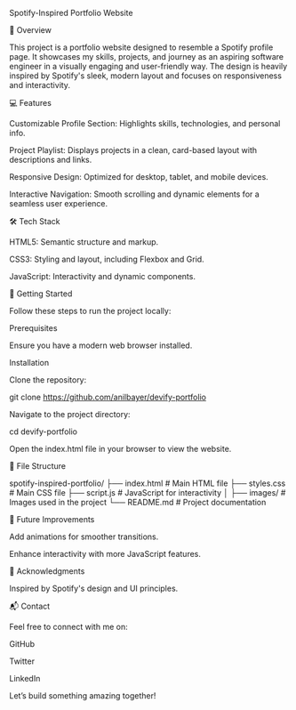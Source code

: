Spotify-Inspired Portfolio Website

🎵 Overview

This project is a portfolio website designed to resemble a Spotify profile page. It showcases my skills, projects, and journey as an aspiring software engineer in a visually engaging and user-friendly way. The design is heavily inspired by Spotify's sleek, modern layout and focuses on responsiveness and interactivity.

💻 Features

Customizable Profile Section: Highlights skills, technologies, and personal info.

Project Playlist: Displays projects in a clean, card-based layout with descriptions and links.

Responsive Design: Optimized for desktop, tablet, and mobile devices.

Interactive Navigation: Smooth scrolling and dynamic elements for a seamless user experience.

🛠️ Tech Stack

HTML5: Semantic structure and markup.

CSS3: Styling and layout, including Flexbox and Grid.

JavaScript: Interactivity and dynamic components.

🚀 Getting Started

Follow these steps to run the project locally:

Prerequisites

Ensure you have a modern web browser installed.

Installation

Clone the repository:

git clone https://github.com/anilbayer/devify-portfolio

Navigate to the project directory:

cd devify-portfolio

Open the index.html file in your browser to view the website.

📂 File Structure

spotify-inspired-portfolio/
├── index.html          # Main HTML file
├── styles.css          # Main CSS file
├── script.js           # JavaScript for interactivity
│   ├── images/         # Images used in the project
└── README.md           # Project documentation

🌟 Future Improvements

Add animations for smoother transitions.

Enhance interactivity with more JavaScript features.

🙌 Acknowledgments

Inspired by Spotify's design and UI principles.

📬 Contact

Feel free to connect with me on:

GitHub

Twitter

LinkedIn

Let’s build something amazing together!
